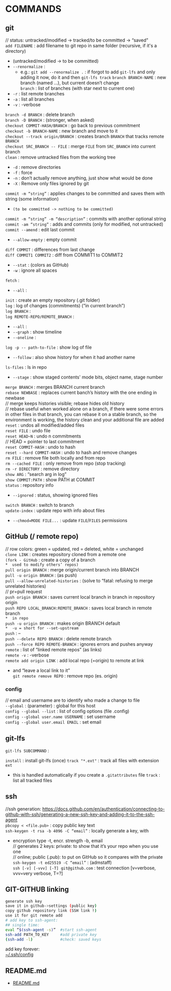 # COMMANDS

## git

// status: untracked/modified -> tracked/to be committed -> “saved”  
`add FILENAME` : add filename to git repo in same folder (recursive, if it's a directory)  
*	(untracked/modified -> to be committed)   
*	`--renormalize` :
	*	e.g.: `git add --renormalize .` : if forgot to add `git-lfs` and only adding it now, do it and then `git-lfs track`
`branch BRANCH-NAME` : new branch (named …), but current doesn’t change  
`branch` : list of branches (with star next to current one)  
*	`-r` : list remote branches  
*	`-a` : list all branches  
*	`-v` : -verbose  

`branch -d BRANCH` : delete branch  
`branch -D BRANCH` : (stronger, when asked)  
`checkout COMMIT-HASH/BRANCH` : go back to previous commitment  
`checkout -b BRANCH-NAME` : new branch and move to it  
`checkout --track origin/BRANCH` : creates branch `BRANCH` that tracks remote `BRANCH`  
`checkout SRC_BRANCH -- FILE` : merge `FILE` from `SRC_BRANCH` into current branch  
`clean` :  remove untracked files from the working tree  
*	`-d` : remove directories  
*	`-f` : force  
*	`-n` : don’t actually remove anything, just show what would be done  
*	`-X` : Remove only files ignored by git  

`commit -m “string”` : applies changes to be committed and saves them with string (some information)  
*	`(to be committed -> nothing to be committed)`  

`commit -m “string” -m “description”` : commits with another optional string  
`commit -am “string”` : adds and commits (only for modified, not untracked)  
`commit --amend` : edit last commit  
*	`--allow-empty` : empty commit  

`diff COMMIT` : differences from last change  
`diff COMMIT1 COMMIT2` : diff from COMMIT1 to COMMIT2  
*	`--stat` : (colors as GitHub)  
*	`-w` : ignore all spaces

`fetch` :  
*	`--all` :  

`init` : create an empty repository (.git folder)  
`log` : log of changes (commitments) (“in current branch”)  
`log BRANCH` :  
`log REMOTE-REPO/REMOTE_BRANCH` :   
*	`--all` :   
*	`--graph` : show timeline  
*	`--oneline` :   

`log -p -- path-to-file` : show log of file  
*	`--follow` : also show history for when it had another name  

`ls-files` : ls in repo
*	`--stage` : show staged contents' mode bits, object name, stage number

`merge BRANCH` : merges BRANCH current branch  
`rebase NEWBASE` : replaces current banch’s history with the one ending in newbase  
// merge keeps histories visible; rebase hides old history  
// rebase useful when worked alone on a branch, if there were some errors in other files in that branch, you can rebase it on a stable branch, so the environment is working, the history clean and your additional file are added  
`reset` : undos all modified/added files  
`reset FILE` : undo file  
`reset HEAD~N` : undo n commitments  
// HEAD = pointer to last commitment  
`reset COMMIT-HASH` : undo to hash  
`reset --hard COMMIT-HASH` : undo to hash and remove changes  
`rm FILE` : remove file both locally and from repo  
`rm --cached FILE` : only remove from repo (stop tracking)  
`rm -r DIRECTORY` : remove directory  
`show ARG` : “search arg in log”  
`show COMMIT:PATH` : show PATH at COMMIT  
`status` : repository info  
*	`--ignored` : status, showing ignored files  

`switch BRANCH` : switch to branch  
`update-index` : update repo with info about files
*	`--chmod=MODE FILE...` : update `FILE`/`FILES` permissions
  
## GitHub (/ remote repo)  
// row colors: green = updated, red = deleted, white = unchanged  
`clone LINK` : creates repository cloned from a remote one  
`(fork - GitHub` : create a copy of a branch  
	`*	used to modify others’ repos)`  
`pull origin BRANCH` : merge origin/current branch into BRANCH  
`pull -u origin BRANCH` : (as push)  
`pull --allow-unrelated-histories` : (solve to “fatal: refusing to merge unrelated histories)  
// pr=pull request  
`push origin BRANCH` : saves current local branch in branch in repository origin  
`push REPO LOCAL_BRANCH:REMOTE_BRANCH` : saves local branch in remote branch  
		`*	in repo`  
`push -u origin BRANCH` : makes origin BRANCH default  
				`*	-u = short for --set-upstream`  
`push` : –  
`push --delete REPO BRANCH` : delete remote branch  
`push --force REPO REMOTE-BRANCH` : ignores errors and pushes anyway  
`remote` : list of “linked remote repos” (as links)  
`remote -v` : -verbose  
`remote add origin LINK` : add local repo (=origin) to remote at link   
*	and “leave a local link to it”  
`git remote remove REPO` : remove repo (es. origin)  
  
### config  
// email and username are to identify who made a change to file  
`--global` : (parameter) : global for this host  
`config --global --list` : list of config options (file .config)  
`config --global user.name USERNAME` : set username  
`config --global user.email EMAIL` : set email  

## git-lfs

`git-lfs SUBCOMMAND` :

`install` : install git-lfs (once)
`track "*.ext"` : track all files with extension `ext`
*	this is handled automatically if you create a `.gitattributes` file
`track` : list all tracked files


## ssh  
//ssh generation: https://docs.github.com/en/authentication/connecting-to-github-with-ssh/generating-a-new-ssh-key-and-adding-it-to-the-ssh-agent  
`pbcopy < <file.pub>` : copy public key text  
`ssh-keygen -t rsa -b 4096 -C “email”` : locally generate a key, with   
*	encryption type -t, encr. strength -b, email  
// generates 2 keys: private: to show that it’s your repo when you use one  
// online; public (.pub): to put on GitHub so it compares with the private  
`ssh-keygen -t ed25519 -C “email”` : (admstaff)  
`ssh [-v] [-vvv] [-T] git@github.com` : test connection [v=verbose, vvv=very verbose, T=?]  
  
## GIT-GITHUB linking   

```bash
generate ssh key
save it in github->settings (public key) 
copy github repository link (SSH link !) 
use it for git remote add
# add key to ssh-agent:
## single time:
eval “$(ssh-agent -s)”	#start ssh-agent  
ssh-add PATH_TO_KEY		#add private key 
(ssh-add -l)			#check: saved keys 
```
add key forever:  
[~/.ssh/config][_ERROR_SSH_PUBLICKEY]   
  

## README.md  
*	[README.md](./README.md)  



<!-- REFS & LINKS -->

[_ERROR_SSH_PUBLICKEY]: ../../os/shell/debian/net/commands.md